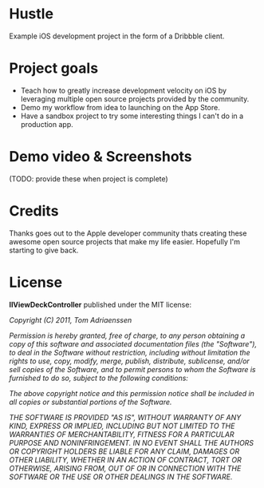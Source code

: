 # Hustle

Example iOS development project in the form of a Dribbble client.

# Project goals

- Teach how to greatly increase development velocity on iOS by leveraging multiple open source projects provided by the community.
- Demo my workflow from idea to launching on the App Store.
- Have a sandbox project to try some interesting things I can't do in a production app.

# Demo video & Screenshots
(TODO: provide these when project is complete)

# Credits

Thanks goes out to the Apple developer community thats creating these awesome open source projects that make my life easier. Hopefully I'm starting to give back.

# License

**IIViewDeckController** published under the MIT license:

*Copyright (C) 2011, Tom Adriaenssen*

*Permission is hereby granted, free of charge, to any person obtaining a copy of*
*this software and associated documentation files (the "Software"), to deal in*
*the Software without restriction, including without limitation the rights to*
*use, copy, modify, merge, publish, distribute, sublicense, and/or sell copies*
*of the Software, and to permit persons to whom the Software is furnished to do*
*so, subject to the following conditions:*

*The above copyright notice and this permission notice shall be included in all*
*copies or substantial portions of the Software.*

*THE SOFTWARE IS PROVIDED "AS IS", WITHOUT WARRANTY OF ANY KIND, EXPRESS OR*
*IMPLIED, INCLUDING BUT NOT LIMITED TO THE WARRANTIES OF MERCHANTABILITY,*
*FITNESS FOR A PARTICULAR PURPOSE AND NONINFRINGEMENT. IN NO EVENT SHALL THE*
*AUTHORS OR COPYRIGHT HOLDERS BE LIABLE FOR ANY CLAIM, DAMAGES OR OTHER*
*LIABILITY, WHETHER IN AN ACTION OF CONTRACT, TORT OR OTHERWISE, ARISING FROM,*
*OUT OF OR IN CONNECTION WITH THE SOFTWARE OR THE USE OR OTHER DEALINGS IN THE*
*SOFTWARE.*